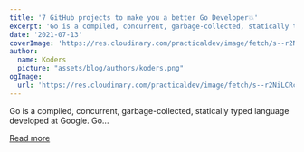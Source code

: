 ```yaml
---
title: '7 GitHub projects to make you a better Go Developer💥'
excerpt: 'Go is a compiled, concurrent, garbage-collected, statically typed language developed at Google. Go...'
date: '2021-07-13'
coverImage: 'https://res.cloudinary.com/practicaldev/image/fetch/s--r2NiLCRc--/c_imagga_scale,f_auto,fl_progressive,h_420,q_auto,w_1000/https://dev-to-uploads.s3.amazonaws.com/uploads/articles/duugw567ew2hlnsneeda.png'
author:
  name: Koders
  picture: "assets/blog/authors/koders.png"
ogImage:
  url: 'https://res.cloudinary.com/practicaldev/image/fetch/s--r2NiLCRc--/c_imagga_scale,f_auto,fl_progressive,h_420,q_auto,w_1000/https://dev-to-uploads.s3.amazonaws.com/uploads/articles/duugw567ew2hlnsneeda.png'
---
```


Go is a compiled, concurrent, garbage-collected, statically typed language developed at Google. Go...

[Read more](https://dev.to/ankit01oss/7-github-projects-to-make-you-a-better-go-developer-2nmh)
